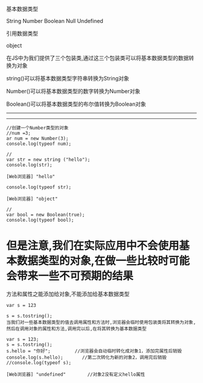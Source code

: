 基本数据类型

String Number Boolean Null Undefined

引用数据类型

object



在JS中为我们提供了三个包装类,通过这三个包装类可以将基本数据类型的数据转换为对象

string()可以将基本数据类型字符串转换为String对象

Number()可以将基本数据类型的数字转换为Number对象

Boolean()可以将基本数据类型的布尔值转换为Boolean对象

------------------------

-----------



```
//创建一个Number类型的对象
//num =3;
ar num = new Number(3);
console.log(typeof num);
```

```
//
var str = new string ("hello");
console.log(str);

[Web浏览器] "hello"

console.log(typeof str);

[Web浏览器] "object"
```

```
//
var bool = new Boolean(true);
console.log(typeof bool);
```



# 但是注意,我们在实际应用中不会使用基本数据类型的对象,在做一些比较时可能会带来一些不可预期的结果



方法和属性之能添加给对象,不能添加给基本数据类型

```
var s = 123

s = s.tostring();
当我们对一些基本数据类型的值去调用属性和方法时,浏览器会临时使用包装类将其转换为对象,然后在调用对象的属性和方法,调用完以后,在将其转换为基本数据类型
```



```
var s = 123;
s = s.tostring();
s.hello = "你好";			//浏览器会自动临时转化成对象1，添加完属性后销毁
console.log(s.hello);		//第二次转化为新的对象2，调用完后销毁
//console.log(typeof s); 

[Web浏览器] "undefined"		//对象2没有定义hello属性
```

